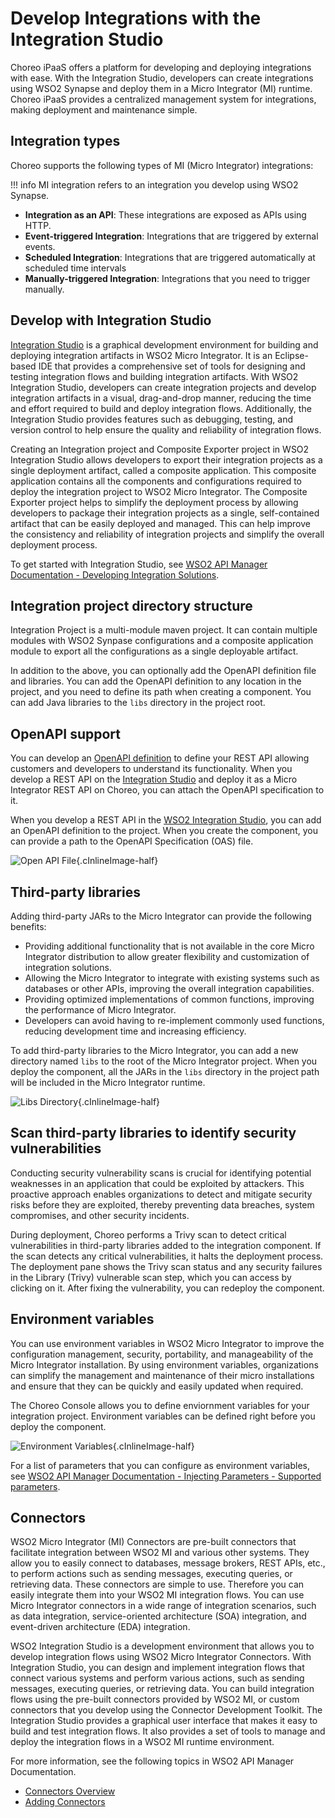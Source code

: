 # Develop Integrations with the Integration Studio

Choreo iPaaS offers a platform for developing and deploying integrations with ease. With the Integration Studio, developers can create integrations using WSO2 Synapse and deploy them in a Micro Integrator (MI) runtime. Choreo iPaaS provides a centralized management system for integrations, making deployment and maintenance simple.

## Integration types

Choreo supports the following types of MI (Micro Integrator) integrations:

!!! info
    MI integration refers to an integration you develop using WSO2 Synapse.

- **Integration as an API**: These integrations are exposed as APIs using HTTP.
- **Event-triggered Integration**: Integrations that are triggered by external events.
- **Scheduled Integration**: Integrations that are triggered automatically at scheduled time intervals
- **Manually-triggered Integration**: Integrations that you need to trigger manually.

## Develop with Integration Studio

[Integration Studio](https://wso2.com/integration/integration-studio/) is a graphical development environment for building and deploying integration artifacts in WSO2 Micro Integrator. It is an Eclipse-based IDE that provides a comprehensive set of tools for designing and testing integration flows and building integration artifacts. With WSO2 Integration Studio, developers can create integration projects and develop integration artifacts in a visual, drag-and-drop manner, reducing the time and effort required to build and deploy integration flows. Additionally, the Integration Studio provides features such as debugging, testing, and version control to help ensure the quality and reliability of integration flows.

Creating an Integration project and Composite Exporter project in WSO2 Integration Studio allows developers to export their integration projects as a single deployment artifact, called a composite application. This composite application contains all the components and configurations required to deploy the integration project to WSO2 Micro Integrator. The Composite Exporter project helps to simplify the deployment process by allowing developers to package their integration projects as a single, self-contained artifact that can be easily deployed and managed. This can help improve the consistency and reliability of integration projects and simplify the overall deployment process.

To get started with Integration Studio, see [WSO2 API Manager Documentation - Developing Integration Solutions](https://apim.docs.wso2.com/en/latest/integrate/develop/intro-integration-development/).

## Integration project directory structure

Integration Project is a multi-module maven project. It can contain multiple modules with WSO2 Synpase configurations and a composite application module to export all the configurations as a single deployable artifact.

In addition to the above, you can optionally add the OpenAPI definition file and libraries. You can add the OpenAPI definition to any location in the project, and you need to define its path when creating a component. You can add Java libraries to the `libs` directory in the project root.

## OpenAPI support

You can develop an [OpenAPI definition](https://spec.openapis.org/oas/v3.1.0#openapi-specification) to define your REST API allowing customers and developers to understand its functionality.  When you develop a REST API on the [Integration Studio](https://wso2.com/integration/integration-studio/) and deploy it as a Micro Integrator REST API on Choreo, you can attach the OpenAPI specification to it.

When you develop a REST API in the [WSO2 Integration Studio](https://wso2.com/integration/integration-studio/), you can add an OpenAPI definition to the project. When you create the component, you can provide a path to the OpenAPI Specification (OAS) file.

![Open API File](../../assets/img/ipaas/integration-studio/openapi_file.png){.cInlineImage-half}

## Third-party libraries

Adding third-party JARs to the Micro Integrator can provide the following benefits:

- Providing additional functionality that is not available in the core Micro Integrator distribution to allow greater flexibility and customization of integration solutions.
- Allowing the Micro Integrator to integrate with existing systems such as databases or other APIs, improving the overall integration capabilities.
- Providing optimized implementations of common functions, improving the performance of Micro Integrator.
- Developers can avoid having to re-implement commonly used functions, reducing development time and increasing efficiency.

To add third-party libraries to the Micro Integrator, you can add a new directory named `libs` to the root of the Micro Integrator project. When you deploy the component, all the JARs in the `libs` directory in the project path will be included in the Micro Integrator runtime.

![Libs Directory](../../assets/img/ipaas/integration-studio/libs_dir.png){.cInlineImage-half}

## Scan third-party libraries to identify security vulnerabilities

Conducting security vulnerability scans is crucial for identifying potential weaknesses in an application that could be exploited by attackers. This proactive approach enables organizations to detect and mitigate security risks before they are exploited, thereby preventing data breaches, system compromises, and other security incidents.

During deployment, Choreo performs a Trivy scan to detect critical vulnerabilities in third-party libraries added to the integration component. If the scan detects any critical vulnerabilities, it halts the deployment process. The deployment pane shows the Trivy scan status and any security failures in the Library (Trivy) vulnerable scan step, which you can access by clicking on it. After fixing the vulnerability, you can redeploy the component.

## Environment variables

You can use environment variables in WSO2 Micro Integrator to improve the configuration management, security, portability, and manageability of the Micro Integrator installation. By using environment variables, organizations can simplify the management and maintenance of their micro installations and ensure that they can be quickly and easily updated when required.

The Choreo Console allows you to define enviornment variables for your integration project. Environment variables can be defined right before you deploy the component.

![Environment Variables](../../assets/img/ipaas/integration-studio/env_variables.png){.cInlineImage-half}

For a list of parameters that you can configure as environment variables, see [WSO2 API Manager Documentation - Injecting Parameters - Supported parameters](https://apim.docs.wso2.com/en/latest/integrate/develop/injecting-parameters/#supported-parameters).

## Connectors

WSO2 Micro Integrator (MI) Connectors are pre-built connectors that facilitate integration between WSO2 MI and various other systems. They allow you to easily connect to databases, message brokers, REST APIs, etc., to perform actions such as sending messages, executing queries, or retrieving data. These connectors are simple to use. Therefore you can easily integrate them into your WSO2 MI integration flows. You can use Micro Integrator connectors in a wide range of integration scenarios, such as data integration, service-oriented architecture (SOA) integration, and event-driven architecture (EDA) integration.

WSO2 Integration Studio is a development environment that allows you to develop integration flows using WSO2 Micro Integrator Connectors. With Integration Studio, you can design and implement integration flows that connect various systems and perform various actions, such as sending messages, executing queries, or retrieving data. You can build integration flows using the pre-built connectors provided by WSO2 MI, or custom connectors that you develop using the Connector Development Toolkit. The Integration Studio provides a graphical user interface that makes it easy to build and test integration flows. It also provides a set of tools to manage and deploy the integration flows in a WSO2 MI runtime environment.

For more information, see the following topics in WSO2 API Manager Documentation.

- [Connectors Overview](https://apim.docs.wso2.com/en/latest/reference/connectors/connectors-overview/)
- [Adding Connectors](https://apim.docs.wso2.com/en/latest/integrate/develop/creating-artifacts/adding-connectors/)

